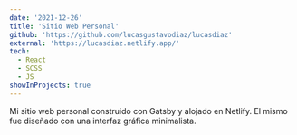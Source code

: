 ```yaml
---
date: '2021-12-26'
title: 'Sitio Web Personal'
github: 'https://github.com/lucasgustavodiaz/lucasdiaz'
external: 'https://lucasdiaz.netlify.app/'
tech:
  - React
  - SCSS
  - JS
showInProjects: true
---
```


Mi sitio web personal construido con Gatsby y alojado en Netlify. El mismo fue diseñado con una interfaz gráfica minimalista.
